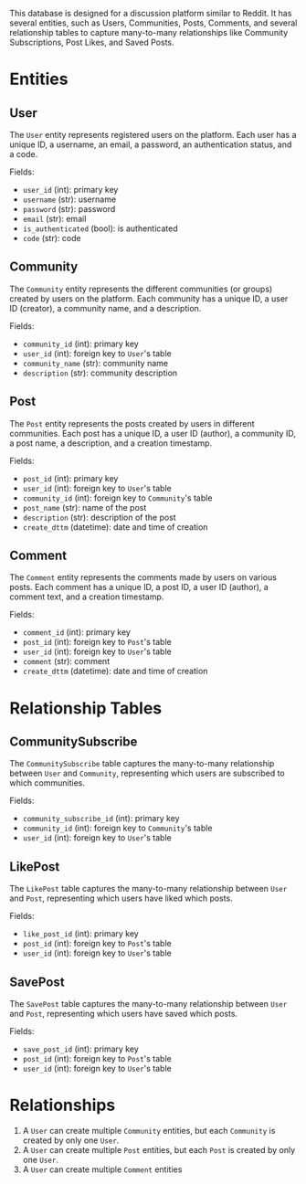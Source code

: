 This database is designed for a discussion platform similar to Reddit. It has several entities, such as Users, Communities, Posts, Comments, and several relationship tables to capture many-to-many relationships like Community Subscriptions, Post Likes, and Saved Posts.

# **Entities**

## **User**

The `User` entity represents registered users on the platform. Each user has a unique ID, a username, an email, a password, an authentication status, and a code.

Fields:
- `user_id` (int): primary key
- `username` (str): username
- `password` (str): password
- `email` (str): email
- `is_authenticated` (bool): is authenticated
- `code` (str): code

## **Community**

The `Community` entity represents the different communities (or groups) created by users on the platform. Each community has a unique ID, a user ID (creator), a community name, and a description.

Fields:
- `community_id` (int): primary key
- `user_id` (int): foreign key to `User`'s table
- `community_name` (str): community name
- `description` (str): community description

## **Post**

The `Post` entity represents the posts created by users in different communities. Each post has a unique ID, a user ID (author), a community ID, a post name, a description, and a creation timestamp.

Fields:
- `post_id` (int): primary key
- `user_id` (int): foreign key to `User`'s table
- `community_id` (int): foreign key to `Community`'s table
- `post_name` (str): name of the post
- `description` (str): description of the post
- `create_dttm` (datetime): date and time of creation

## **Comment**

The `Comment` entity represents the comments made by users on various posts. Each comment has a unique ID, a post ID, a user ID (author), a comment text, and a creation timestamp.

Fields:
- `comment_id` (int): primary key
- `post_id` (int): foreign key to `Post`'s table
- `user_id` (int): foreign key to `User`'s table
- `comment` (str): comment
- `create_dttm` (datetime): date and time of creation

# **Relationship Tables**

## **CommunitySubscribe**

The `CommunitySubscribe` table captures the many-to-many relationship between `User` and `Community`, representing which users are subscribed to which communities.

Fields:
- `community_subscribe_id` (int): primary key
- `community_id` (int): foreign key to `Community`'s table
- `user_id` (int): foreign key to `User`'s table

## **LikePost**

The `LikePost` table captures the many-to-many relationship between `User` and `Post`, representing which users have liked which posts.

Fields:
- `like_post_id` (int): primary key
- `post_id` (int): foreign key to `Post`'s table
- `user_id` (int): foreign key to `User`'s table

## **SavePost**

The `SavePost` table captures the many-to-many relationship between `User` and `Post`, representing which users have saved which posts.

Fields:
- `save_post_id` (int): primary key
- `post_id` (int): foreign key to `Post`'s table
- `user_id` (int): foreign key to `User`'s table

# **Relationships**

1. A `User` can create multiple `Community` entities, but each `Community` is created by only one `User`.
2. A `User` can create multiple `Post` entities, but each `Post` is created by only one `User`.
3. A `User` can create multiple `Comment` entities